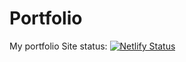 # Portfolio
My portfolio
Site status:
[![Netlify Status](https://api.netlify.com/api/v1/badges/22efa4da-0e73-4160-b25a-c75c19b049b2/deploy-status)](https://app.netlify.com/sites/portfolio-francesco-silvani/deploys)
